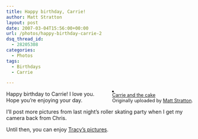 ```yaml
---
title: Happy birthday, Carrie!
author: Matt Stratton
layout: post
date: 2007-03-04T15:56:00+00:00
url: /photos/happy-birthday-carrie-2
dsq_thread_id:
  - 28205308
categories:
  - Photos
tags:
  - Birthdays
  - Carrie

---
```

<div style="float:right;margin-left:10px;margin-bottom:10px;">
  <a title="photo sharing" href="https://www.flickr.com/photos/mugsy/409950406/"><img style="border:solid 2px #000000;" src="https://farm1.static.flickr.com/153/409950406_39e3d4e6d9_m.jpg" alt="" /></a><br /> <span style="font-size:.9em;margin-top:0;"> <a href="https://www.flickr.com/photos/mugsy/409950406/">Carrie and the cake</a><br /> Originally uploaded by <a href="https://www.flickr.com/people/mugsy/">Matt Stratton</a>. </span>
</div>

Happy birthday to Carrie! I love you. Hope you&#8217;re enjoying your day.

I&#8217;ll post more pictures from last night&#8217;s roller skating party when I get my camera back from Chris.

Until then, you can enjoy [Tracy&#8217;s pictures][1].

 [1]: https://flickr.com/photos/92514650@N00/sets/72157594569124603/